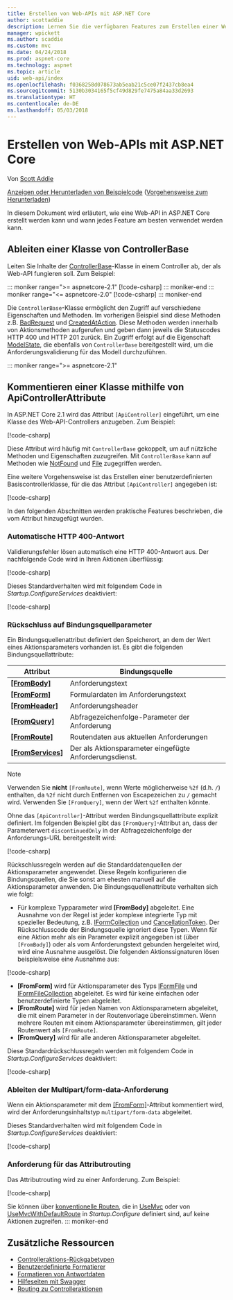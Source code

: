 ```yaml
---
title: Erstellen von Web-APIs mit ASP.NET Core
author: scottaddie
description: Lernen Sie die verfügbaren Features zum Erstellen einer Web-API in ASP.NET Core kennen, und erhalten Sie Informationen zur Verwendung dieser Features.
manager: wpickett
ms.author: scaddie
ms.custom: mvc
ms.date: 04/24/2018
ms.prod: aspnet-core
ms.technology: aspnet
ms.topic: article
uid: web-api/index
ms.openlocfilehash: f0368258d078673ab5eab21c5ce07f2437cb8ea4
ms.sourcegitcommit: 5130b3034165f5cf49d829fe7475a84aa33d2693
ms.translationtype: HT
ms.contentlocale: de-DE
ms.lasthandoff: 05/03/2018
---
```

# <a name="build-web-apis-with-aspnet-core"></a>Erstellen von Web-APIs mit ASP.NET Core

Von [Scott Addie](https://github.com/scottaddie)

[Anzeigen oder Herunterladen von Beispielcode](https://github.com/aspnet/Docs/tree/master/aspnetcore/web-api/define-controller/samples) ([Vorgehensweise zum Herunterladen](xref:tutorials/index#how-to-download-a-sample))

In diesem Dokument wird erläutert, wie eine Web-API in ASP.NET Core erstellt werden kann und wann jedes Feature am besten verwendet werden kann.

## <a name="derive-class-from-controllerbase"></a>Ableiten einer Klasse von ControllerBase

Leiten Sie Inhalte der [ControllerBase](/dotnet/api/microsoft.aspnetcore.mvc.controllerbase)-Klasse in einem Controller ab, der als Web-API fungieren soll. Zum Beispiel:

::: moniker range=">= aspnetcore-2.1"
[!code-csharp[](../web-api/define-controller/samples/WebApiSample.Api/Controllers/PetsController.cs?name=snippet_PetsController&highlight=3)]
::: moniker-end
::: moniker range="<= aspnetcore-2.0"
[!code-csharp[](../web-api/define-controller/samples/WebApiSample.Api.Pre21/Controllers/PetsController.cs?name=snippet_PetsController&highlight=3)]
::: moniker-end

Die `ControllerBase`-Klasse ermöglicht den Zugriff auf verschiedene Eigenschaften und Methoden. Im vorherigen Beispiel sind diese Methoden z.B. [BadRequest](/dotnet/api/microsoft.aspnetcore.mvc.controllerbase.badrequest) und [CreatedAtAction](/dotnet/api/microsoft.aspnetcore.mvc.controllerbase.createdataction). Diese Methoden werden innerhalb von Aktionsmethoden aufgerufen und geben dann jeweils die Statuscodes HTTP 400 und HTTP 201 zurück. Ein Zugriff erfolgt auf die Eigenschaft [ModelState](/dotnet/api/microsoft.aspnetcore.mvc.controllerbase.modelstate), die ebenfalls von `ControllerBase` bereitgestellt wird, um die Anforderungsvalidierung für das Modell durchzuführen.

::: moniker range=">= aspnetcore-2.1"
## <a name="annotate-class-with-apicontrollerattribute"></a>Kommentieren einer Klasse mithilfe von ApiControllerAttribute

In ASP.NET Core 2.1 wird das Attribut `[ApiController]` eingeführt, um eine Klasse des Web-API-Controllers anzugeben. Zum Beispiel:

[!code-csharp[](../web-api/define-controller/samples/WebApiSample.Api/Controllers/ProductsController.cs?name=snippet_ControllerSignature&highlight=2)]

Diese Attribut wird häufig mit `ControllerBase` gekoppelt, um auf nützliche Methoden und Eigenschaften zuzugreifen. Mit `ControllerBase` kann auf Methoden wie [NotFound](/dotnet/api/microsoft.aspnetcore.mvc.controllerbase.notfound) und [File](/dotnet/api/microsoft.aspnetcore.mvc.controllerbase.file) zugegriffen werden.

Eine weitere Vorgehensweise ist das Erstellen einer benutzerdefinierten Basiscontrollerklasse, für die das Attribut `[ApiController]` angegeben ist:

[!code-csharp[](../web-api/define-controller/samples/WebApiSample.Api/Controllers/MyBaseController.cs?name=snippet_ControllerSignature)]

In den folgenden Abschnitten werden praktische Features beschrieben, die vom Attribut hinzugefügt wurden.

### <a name="automatic-http-400-responses"></a>Automatische HTTP 400-Antwort

Validierungsfehler lösen automatisch eine HTTP 400-Antwort aus. Der nachfolgende Code wird in Ihren Aktionen überflüssig:

[!code-csharp[](../web-api/define-controller/samples/WebApiSample.Api.Pre21/Controllers/PetsController.cs?range=46-49)]

Dieses Standardverhalten wird mit folgendem Code in *Startup.ConfigureServices* deaktiviert:

[!code-csharp[](../web-api/define-controller/samples/WebApiSample.Api/Startup.cs?name=snippet_ConfigureApiBehaviorOptions&highlight=5)]

### <a name="binding-source-parameter-inference"></a>Rückschluss auf Bindungsquellparameter

Ein Bindungsquellenattribut definiert den Speicherort, an dem der Wert eines Aktionsparameters vorhanden ist. Es gibt die folgenden Bindungsquellattribute:

|Attribut|Bindungsquelle |
|---------|---------|
|**[[FromBody]](/dotnet/api/microsoft.aspnetcore.mvc.frombodyattribute)**     | Anforderungstext |
|**[[FromForm]](/dotnet/api/microsoft.aspnetcore.mvc.fromformattribute)**     | Formulardaten im Anforderungstext |
|**[[FromHeader]](/dotnet/api/microsoft.aspnetcore.mvc.fromheaderattribute)** | Anforderungsheader |
|**[[FromQuery]](/dotnet/api/microsoft.aspnetcore.mvc.fromqueryattribute)**   | Abfragezeichenfolge-Parameter der Anforderung |
|**[[FromRoute]](/dotnet/api/microsoft.aspnetcore.mvc.fromrouteattribute)**   | Routendaten aus aktuellen Anforderungen |
|**[[FromServices]](xref:mvc/controllers/dependency-injection#action-injection-with-fromservices)** | Der als Aktionsparameter eingefügte Anforderungsdienst. |

> [!NOTE]
> Verwenden Sie **nicht** `[FromRoute]`, wenn Werte möglicherweise `%2f` (d.h. `/`) enthalten, da `%2f` nicht durch Entfernen von Escapezeichen zu `/` gemacht wird. Verwenden Sie `[FromQuery]`, wenn der Wert `%2f` enthalten könnte.

Ohne das `[ApiController]`-Attribut werden Bindungsquellattribute explizit definiert. Im folgenden Beispiel gibt das `[FromQuery]`-Attribut an, dass der Parameterwert `discontinuedOnly` in der Abfragezeichenfolge der Anforderungs-URL bereitgestellt wird:

[!code-csharp[](../web-api/define-controller/samples/WebApiSample.Api/Controllers/ProductsController.cs?name=snippet_BindingSourceAttributes&highlight=2)]

Rückschlussregeln werden auf die Standarddatenquellen der Aktionsparameter angewendet. Diese Regeln konfigurieren die Bindungsquellen, die Sie sonst am ehesten manuell auf die Aktionsparameter anwenden. Die Bindungsquellenattribute verhalten sich wie folgt:

* Für komplexe Typparameter wird **[FromBody]** abgeleitet. Eine Ausnahme von der Regel ist jeder komplexe integrierte Typ mit spezieller Bedeutung, z.B. [IFormCollection](/dotnet/api/microsoft.aspnetcore.http.iformcollection) und [CancellationToken](/dotnet/api/system.threading.cancellationtoken). Der Rückschlusscode der Bindungsquelle ignoriert diese Typen. Wenn für eine Aktion mehr als ein Parameter explizit angegeben ist (über `[FromBody]`) oder als vom Anforderungstext gebunden hergeleitet wird, wird eine Ausnahme ausgelöst. Die folgenden Aktionssignaturen lösen beispielsweise eine Ausnahme aus:

[!code-csharp[](../web-api/define-controller/samples/WebApiSample.Api/Controllers/TestController.cs?name=snippet_ActionsCausingExceptions)]

* **[FromForm]** wird für Aktionsparameter des Typs [IFormFile](/dotnet/api/microsoft.aspnetcore.http.iformfile) und [IFormFileCollection](/dotnet/api/microsoft.aspnetcore.http.iformfilecollection) abgeleitet. Es wird für keine einfachen oder benutzerdefinierte Typen abgeleitet.
* **[FromRoute]** wird für jeden Namen von Aktionsparametern abgeleitet, die mit einem Parameter in der Routenvorlage übereinstimmen. Wenn mehrere Routen mit einem Aktionsparameter übereinstimmen, gilt jeder Routenwert als `[FromRoute]`.
* **[FromQuery]** wird für alle anderen Aktionsparameter abgeleitet.

Diese Standardrückschlussregeln werden mit folgendem Code in *Startup.ConfigureServices* deaktiviert:

[!code-csharp[](../web-api/define-controller/samples/WebApiSample.Api/Startup.cs?name=snippet_ConfigureApiBehaviorOptions&highlight=4)]

### <a name="multipartform-data-request-inference"></a>Ableiten der Multipart/form-data-Anforderung

Wenn ein Aktionsparameter mit dem [[FromForm]](/dotnet/api/microsoft.aspnetcore.mvc.fromformattribute)-Attribut kommentiert wird, wird der Anforderungsinhaltstyp `multipart/form-data` abgeleitet.

Dieses Standardverhalten wird mit folgendem Code in *Startup.ConfigureServices* deaktiviert:

[!code-csharp[](../web-api/define-controller/samples/WebApiSample.Api/Startup.cs?name=snippet_ConfigureApiBehaviorOptions&highlight=3)]

### <a name="attribute-routing-requirement"></a>Anforderung für das Attributrouting

Das Attributrouting wird zu einer Anforderung. Zum Beispiel:

[!code-csharp[](../web-api/define-controller/samples/WebApiSample.Api/Controllers/ProductsController.cs?name=snippet_ControllerSignature&highlight=1)]

Sie können über [konventionelle Routen](xref:mvc/controllers/routing#conventional-routing), die in [UseMvc](/dotnet/api/microsoft.aspnetcore.builder.mvcapplicationbuilderextensions.usemvc#Microsoft_AspNetCore_Builder_MvcApplicationBuilderExtensions_UseMvc_Microsoft_AspNetCore_Builder_IApplicationBuilder_System_Action_Microsoft_AspNetCore_Routing_IRouteBuilder__) oder von [UseMvcWithDefaultRoute](/dotnet/api/microsoft.aspnetcore.builder.mvcapplicationbuilderextensions.usemvcwithdefaultroute#Microsoft_AspNetCore_Builder_MvcApplicationBuilderExtensions_UseMvcWithDefaultRoute_Microsoft_AspNetCore_Builder_IApplicationBuilder_) in *Startup.Configure* definiert sind, auf keine Aktionen zugreifen.
::: moniker-end

## <a name="additional-resources"></a>Zusätzliche Ressourcen

* [Controlleraktions-Rückgabetypen](xref:web-api/action-return-types)
* [Benutzerdefinierte Formatierer](xref:web-api/advanced/custom-formatters)
* [Formatieren von Antwortdaten](xref:web-api/advanced/formatting)
* [Hilfeseiten mit Swagger](xref:tutorials/web-api-help-pages-using-swagger)
* [Routing zu Controlleraktionen](xref:mvc/controllers/routing)
